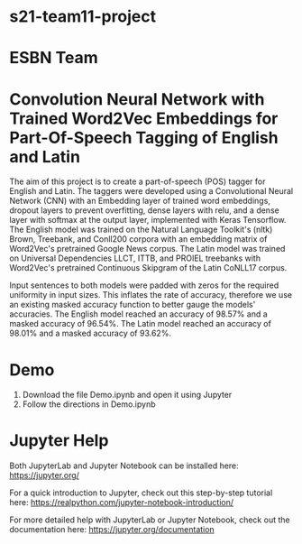 # s21-team11-project
# ESBN Team

# Convolution Neural Network with Trained Word2Vec Embeddings for Part-Of-Speech Tagging of English and Latin

The aim of this project is to create a part-of-speech (POS) tagger for English and Latin. The taggers were developed using a Convolutional Neural Network (CNN) with an Embedding layer of trained word embeddings, dropout layers to prevent overfitting, dense layers with relu, and a dense layer with softmax at the output layer, implemented with Keras Tensorflow. The English model was trained on the Natural Language Toolkit's (nltk) Brown, Treebank, and Conll200 corpora with an embedding matrix of Word2Vec's pretrained Google News corpus. The Latin model was trained on Universal Dependencies LLCT, ITTB, and PROIEL treebanks with Word2Vec's pretrained Continuous Skipgram of the Latin CoNLL17 corpus. 

Input sentences to both models were padded with zeros for the required uniformity in input sizes. This inflates the rate of accuracy, therefore we use an existing masked accuracy function to better gauge the models' accuracies. The English model reached an accuracy of 98.57% and a masked accuracy of 96.54%. The Latin model reached an accuracy of 98.01% and a masked accuracy of 93.62%.

# Demo

1) Download the file Demo.ipynb and open it using Jupyter
2) Follow the directions in Demo.ipynb

# Jupyter Help

Both JupyterLab and Jupyter Notebook can be installed here: https://jupyter.org/

For a quick introduction to Jupyter, check out this step-by-step tutorial here: 
https://realpython.com/jupyter-notebook-introduction/

For more detailed help with JupyterLab or Jupyter Notebook, check out the documentation here: https://jupyter.org/documentation
